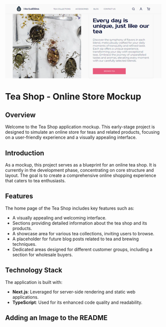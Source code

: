 ![Herbal bliss cover](public/HerbalBlissDesktop1.png)

# Tea Shop - Online Store Mockup

## Overview

Welcome to the Tea Shop application mockup. This early-stage project is designed to simulate an online store for teas and related products, focusing on a user-friendly experience and a visually appealing interface.

## Introduction

As a mockup, this project serves as a blueprint for an online tea shop. It is currently in the development phase, concentrating on core structure and layout. The goal is to create a comprehensive online shopping experience that caters to tea enthusiasts.

## Features

The home page of the Tea Shop includes key features such as:

- A visually appealing and welcoming interface.
- Sections providing detailed information about the tea shop and its products.
- A showcase area for various tea collections, inviting users to browse.
- A placeholder for future blog posts related to tea and brewing techniques.
- Dedicated areas designed for different customer groups, including a section for wholesale buyers.

## Technology Stack

The application is built with:

- **Next.js**: Leveraged for server-side rendering and static web applications.
- **TypeScript**: Used for its enhanced code quality and readability.

## Adding an Image to the README




